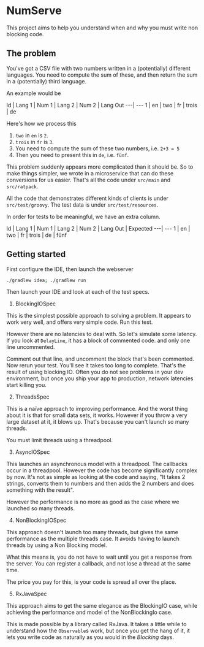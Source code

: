 NumServe
===

This project aims to help you understand when and why you must write non blocking code.

The problem
----

You've got a CSV file with two numbers written in a (potentially) different
languages. You need to compute the sum of these, and then return the sum
in a (potentially) third language.

An example would be

Id | Lang 1 | Num 1 | Lang 2 | Num 2 | Lang Out
---| ---
1 | en | two | fr | trois | de

Here's how we process this

1. `two` in `en` is `2`.
2. `trois` in `fr` is `3`.
3. You need to compute the sum of these two numbers, i.e. `2+3 = 5`
4. Then you need to present this in `de`, i.e. `fünf`.

This problem suddenly appears more complicated than it should be. So to make
things simpler, we wrote in a microservice that can do these conversions for
us easier. That's all the code under `src/main` and `src/ratpack`.

All the code that demonstrates different kinds of clients is under
`src/test/groovy`. The test data is under `src/test/resources`.

In order for tests to be meaningful, we have an extra column.

Id | Lang 1 | Num 1 | Lang 2 | Num 2 | Lang Out | Expected
---| ---
1 | en | two | fr | trois | de | fünf

Getting started
---

First configure the IDE, then launch the webserver

```bash
./gradlew idea; ./gradlew run
```

Then launch your IDE and look at each of the test specs.

1. BlockingIOSpec

  This is the simplest possible approach to solving a problem. It appears to
  work very well, and offers very simple code. Run this test.

  However there are no latencies to deal with. So let's simulate some latency.
  If you look at `DelayLine`, it has a block of commented code. and only one
  line uncommented.

  Comment out that line, and uncomment the block that's been commented. Now
  rerun your test. You'll see it takes too long to complete. That's the result
  of using blocking IO. Often you do not see problems in your dev environment,
  but once you ship your app to production, network latencies start killing
  you.

2. ThreadsSpec

  This is a naïve approach to improving performance. And the worst thing about
  it is that for small data sets, it works. However if you throw a very large
  dataset at it, it blows up. That's because you can't launch so many threads.

  You must limit threads using a threadpool.

3. AsyncIOSpec

  This launches an asynchronous model with a threadpool. The callbacks occur
  in a threadpool. However the code has become significantly complex by now.
  It's not as simple as looking at the code and saying, "It takes 2 strings,
  converts them to numbers and then adds the 2 numbers and does something with
  the result".

  However the performance is no more as good as the case where we launched so
  many threads.

4. NonBlockingIOSpec

  This approach doesn't launch too many threads, but gives the same
  performance as the multiple threads case. It avoids having to launch threads
  by using a Non Blocking model.

  What this means is, you do not have to wait until you get a response from
  the server. You can register a callback, and not lose a thread at the same
  time.

  The price you pay for this, is your code is spread all over the place.

5. RxJavaSpec

  This approach aims to get the same elegance as the BlockingIO case, while
  achieving the performance and model of the NonBlockingIo case.

  This is made possible by a library called RxJava. It takes a little while
  to understand how the `Observable`s work, but once you get the hang of it,
  it lets you write code as naturally as you would in the *Blocking* days.
